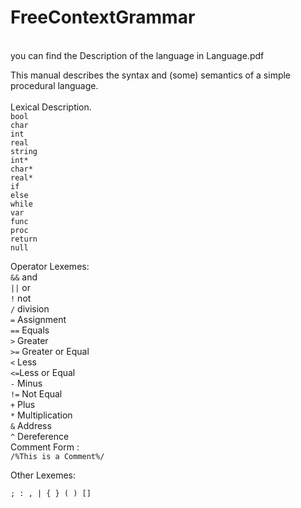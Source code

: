 # FreeContextGrammar

<br>you can find the Description of the language in Language.pdf<br>

This manual describes the syntax and (some) semantics of a simple procedural language.<br><br>
Lexical Description.<br>
`bool`<br>
`char`<br>
`int`<br>
`real`<br>
`string`<br>
`int*`<br>
`char*`<br>
`real*`<br>
`if`<br>
`else`<br>
`while`<br>
`var`<br>
`func`<br>
`proc`<br>
`return`<br>
`null`<br>

Operator Lexemes:<br>
`&&` and<br>
`||` or<br>
`!` not <br>
`/` division<br>
`=` Assignment<br>
`==` Equals<br>
`>` Greater<br>
`>=` Greater or Equal<br>
`<` Less<br>
`<=`Less or Equal<br>
`-` Minus<br>
`!=` Not Equal<br>
`+` Plus<br>
`*` Multiplication<br>
`&` Address<br>
`^` Dereference<br>
Comment Form :<br>
`/%This is a Comment%/`<br>

Other Lexemes:<br>
```
; : , | { } ( ) []
```



